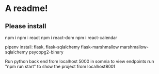 # A readme!

## Please install
npm i 
npm i react
npm i react-dom
npm i react-calendar

pipenv install: 
flask, 
flask-sqlalchemy 
flask-marshmallow 
marshmallow-sqlalchemy 
psycopg2-binary 

Run python back end from localhost 5000 in somnia to view endpoints
run "npm run start" to show the project from localhost8001
